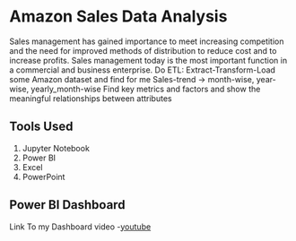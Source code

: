 
# Amazon Sales Data Analysis 

Sales management has gained importance to meet increasing competition and the
 need for improved methods of distribution to reduce cost and to increase profits. Sales
 management today is the most important function in a commercial and business
 enterprise.
 Do ETL: Extract-Transform-Load some Amazon dataset and find for me
 Sales-trend -> month-wise, year-wise, yearly_month-wise
 Find key metrics and factors and show the meaningful relationships between
 attributes

 


## Tools Used
1. Jupyter Notebook
2. Power BI
3. Excel
4. PowerPoint




## Power BI Dashboard

Link To my Dashboard video -[youtube](w)
